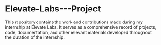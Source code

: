 # Elevate-Labs---Project
This repository contains the work and contributions made during my internship at Elevate Labs. It serves as a comprehensive record of projects, code, documentation, and other relevant materials developed throughout the duration of the internship.
